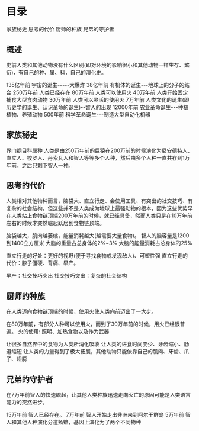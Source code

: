 # 目录
家族秘史
思考的代价
厨师的种族
兄弟的守护者

## 概述
史前人类和其他动物没有什么区别(即对环境的影响很小和其他动物一样生存、繁衍)，有自己的种、属、科，自己的演化史。

135亿年前 宇宙的诞生-----大爆炸
38亿年前  有机体的诞生---地球上的分子的结合
250万年前 人类已经存在
80万年前  人类可以使用火
40万年前  人类开始固定捕食大型食肉动物
30万年前  人类可以灵活的使用火
7万年前   人类文化的诞生(即历史学的诞生、认识革命的诞生)--智人的出现
12000年前 农业革命诞生---种植植物、养殖动物
500年前   科学革命诞生---制造大型自动化机器

## 家族秘史
界门纲目科属种
人类是由250万年前的巨猿在200万前的时候演化为尼安德特人、直立人、梭罗人、丹索瓦人和智人等等多个人种，然后由多个人种一直共存到1万年前，之后只剩下智人一种。

## 思考的代价
人类相对其他物种而言，脑袋大、直立行走、会使用工具、有突出的社交技巧、有复杂的社会结构，但这些并不是人类成为地球上最强动物的根本，因为这些优势早在人类站上食物链顶端200万年前的时候，就已经具备，然而人类只是在10万年前左右的时候才突然崛起跃居到食物链顶端。

脑袋越大，肌肉越萎缩，能量消耗越大(越需要大量食物)。
  智人的脑容量是1200到1400立方厘米
  大脑的重量占总身体的2%~3%
  大脑的能量消耗占总身体的25%

直立行走的好处：更好的视野(便于寻找食物或发现敌人)、可塑性强
直立行走的代价：脖子僵硬、背痛、早产。

早产：社交技巧突出
社交技巧突出：复杂的社会结构

## 厨师的种族
在人类迈向食物链顶端的时候，使用火使人类向前迈出了一大步。


在80万年前，有部分人种可以使用火，而到了30万年前的时候，用火已经很普遍。
火的使用: 照明、加热食物以及作为武器

让很多自然界中的食物为人类所消化吸收
让人类的进食时间变少、牙齿缩小、肠道缩短
让人类的力量得到了极大拓展，其他动物只能依靠自己的肌肉、牙齿、爪子、翅膀

## 兄弟的守护者
在7万年前智人的快速崛起，让其他人类种族迅速走向灭亡的原因可能是人类语言能力的突然进步。

15万年前 智人已经存在。
7万年前 智人开始走出非洲来到阿尔干群岛
5万年前 智人和其他人种演化分道扬镳，基因上演化为了两个不同物种